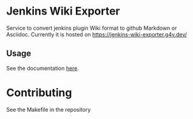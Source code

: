 Jenkins Wiki Exporter
=====================

Service to convert jenkins plugin Wiki format to github Markdown or Asciidoc.
Currently it is hosted on https://jenkins-wiki-exporter.g4v.dev/

## Usage

See the documentation [here](https://jenkins.io/doc/developer/publishing/wiki-page/#migrating-from-wiki-to-github).

# Contributing

See the Makefile in the repository
